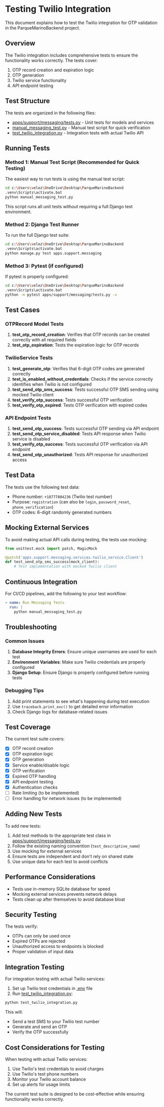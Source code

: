 # Testing Twilio Integration

This document explains how to test the Twilio integration for OTP validation in the ParqueMarinoBackend project.

## Overview

The Twilio integration includes comprehensive tests to ensure the functionality works correctly. The tests cover:

1. OTP record creation and expiration logic
2. OTP generation
3. Twilio service functionality
4. API endpoint testing

## Test Structure

The tests are organized in the following files:

- [apps/support/messaging/tests.py](file:///c:/Users/velez/OneDrive/Desktop/ParqueMarinoBackend/apps/support/messaging/tests.py) - Unit tests for models and services
- [manual_messaging_test.py](file:///c:/Users/velez/OneDrive/Desktop/ParqueMarinoBackend/manual_messaging_test.py) - Manual test script for quick verification
- [test_twilio_integration.py](file:///c:/Users/velez/OneDrive/Desktop/ParqueMarinoBackend/test_twilio_integration.py) - Integration tests with actual Twilio API

## Running Tests

### Method 1: Manual Test Script (Recommended for Quick Testing)

The easiest way to run tests is using the manual test script:

```bash
cd c:\Users\velez\OneDrive\Desktop\ParqueMarinoBackend
.venv\Scripts\activate.bat
python manual_messaging_test.py
```

This script runs all unit tests without requiring a full Django test environment.

### Method 2: Django Test Runner

To run the full Django test suite:

```bash
cd c:\Users\velez\OneDrive\Desktop\ParqueMarinoBackend
.venv\Scripts\activate.bat
python manage.py test apps.support.messaging
```

### Method 3: Pytest (if configured)

If pytest is properly configured:

```bash
cd c:\Users\velez\OneDrive\Desktop\ParqueMarinoBackend
.venv\Scripts\activate.bat
python -m pytest apps/support/messaging/tests.py -v
```

## Test Cases

### OTPRecord Model Tests

1. **test_otp_record_creation**: Verifies that OTP records can be created correctly with all required fields
2. **test_otp_expiration**: Tests the expiration logic for OTP records

### TwilioService Tests

1. **test_generate_otp**: Verifies that 6-digit OTP codes are generated correctly
2. **test_is_enabled_without_credentials**: Checks if the service correctly identifies when Twilio is not configured
3. **test_send_otp_sms_success**: Tests successful OTP SMS sending using mocked Twilio client
4. **test_verify_otp_success**: Tests successful OTP verification
5. **test_verify_otp_expired**: Tests OTP verification with expired codes

### API Endpoint Tests

1. **test_send_otp_success**: Tests successful OTP sending via API endpoint
2. **test_send_otp_service_disabled**: Tests API response when Twilio service is disabled
3. **test_verify_otp_success**: Tests successful OTP verification via API endpoint
4. **test_send_otp_unauthorized**: Tests API response for unauthorized access

## Test Data

The tests use the following test data:

- Phone number: `+18777804236` (Twilio test number)
- Purpose: `registration` (can also be `login`, `password_reset`, `phone_verification`)
- OTP codes: 6-digit randomly generated numbers

## Mocking External Services

To avoid making actual API calls during testing, the tests use mocking:

```python
from unittest.mock import patch, MagicMock

@patch('apps.support.messaging.services.twilio_service.Client')
def test_send_otp_sms_success(mock_client):
    # Test implementation with mocked Twilio client
```

## Continuous Integration

For CI/CD pipelines, add the following to your test workflow:

```yaml
- name: Run Messaging Tests
  run: |
    python manual_messaging_test.py
```

## Troubleshooting

### Common Issues

1. **Database Integrity Errors**: Ensure unique usernames are used for each test
2. **Environment Variables**: Make sure Twilio credentials are properly configured
3. **Django Setup**: Ensure Django is properly configured before running tests

### Debugging Tips

1. Add print statements to see what's happening during test execution
2. Use `traceback.print_exc()` to get detailed error information
3. Check Django logs for database-related issues

## Test Coverage

The current test suite covers:

- [x] OTP record creation
- [x] OTP expiration logic
- [x] OTP generation
- [x] Service enable/disable logic
- [x] OTP verification
- [x] Expired OTP handling
- [x] API endpoint testing
- [x] Authentication checks
- [ ] Rate limiting (to be implemented)
- [ ] Error handling for network issues (to be implemented)

## Adding New Tests

To add new tests:

1. Add test methods to the appropriate test class in [apps/support/messaging/tests.py](file:///c:/Users/velez/OneDrive/Desktop/ParqueMarinoBackend/apps/support/messaging/tests.py)
2. Follow the existing naming convention (`test_descriptive_name`)
3. Use mocking for external services
4. Ensure tests are independent and don't rely on shared state
5. Use unique data for each test to avoid conflicts

## Performance Considerations

- Tests use in-memory SQLite database for speed
- Mocking external services prevents network delays
- Tests clean up after themselves to avoid database bloat

## Security Testing

The tests verify:

- OTPs can only be used once
- Expired OTPs are rejected
- Unauthorized access to endpoints is blocked
- Proper validation of input data

## Integration Testing

For integration testing with actual Twilio services:

1. Set up Twilio test credentials in [.env](file:///c:/Users/velez/OneDrive/Desktop/ParqueMarinoBackend/.env) file
2. Run [test_twilio_integration.py](file:///c:/Users/velez/OneDrive/Desktop/ParqueMarinoBackend/test_twilio_integration.py):

```bash
python test_twilio_integration.py
```

This will:
- Send a test SMS to your Twilio test number
- Generate and send an OTP
- Verify the OTP successfully

## Cost Considerations for Testing

When testing with actual Twilio services:

1. Use Twilio's test credentials to avoid charges
2. Use Twilio's test phone numbers
3. Monitor your Twilio account balance
4. Set up alerts for usage limits

The current test suite is designed to be cost-effective while ensuring functionality works correctly.